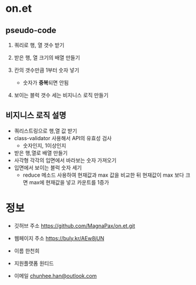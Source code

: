 # on.et

## pseudo-code

1. 쿼리로 행, 열 갯수 받기

2. 받은 행, 열 크기의 배열 만들기

3. 칸의 갯수만큼 1부터 숫자 넣기

   - 숫자가 **중복**되면 안됨

4. 보이는 블럭 갯수 세는 비지니스 로직 만들기


## 비지니스 로직 설명
- 쿼리스트링으로 행,열 값 받기
- class-validator 사용해서 API의 유효성 검사
  - 숫자인지, 1이상인지
- 받은 행,열로 배열 만들기
- 사각형 각각의 입면에서 바라보는 숫자 가져오기
- 입면에서 보이는 블럭 숫자 세기
  - reduce 메소드 사용하여 현재값과 max 값을 비교한 뒤 현재값이 max 보다 크면 max에 현재값을 넣고 카운트를 1증가


# 정보
- 깃허브 주소
https://github.com/MagnaPax/on.et.git

- 웹페이지 주소
https://buly.kr/AEw8jUN

- 이름
한천희

- 지원플랫폼
원티드

- 이메일
chunhee.han@outlook.com
